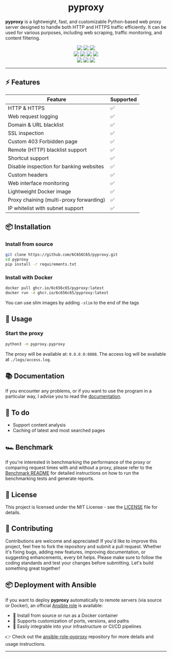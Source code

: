<div align="center">
  <h1>pyproxy</h1>
</div>


**pyproxy** is a lightweight, fast, and customizable Python-based web proxy server designed to handle both HTTP and HTTPS traffic efficiently. It can be used for various purposes, including web scraping, traffic monitoring, and content filtering.

<p align="center">
  <img src="https://img.shields.io/github/license/6C656C65/pyproxy?style=for-the-badge">
  <img src="https://img.shields.io/github/issues/6C656C65/pyproxy?style=for-the-badge">
  <img src="https://img.shields.io/github/issues-closed/6C656C65/pyproxy?style=for-the-badge">
  <br>
  <img src="https://img.shields.io/github/forks/6C656C65/pyproxy?style=for-the-badge">
  <img src="https://img.shields.io/github/stars/6C656C65/pyproxy?style=for-the-badge">
  <img src="https://img.shields.io/github/commit-activity/w/6C656C65/pyproxy?style=for-the-badge">
  <img src="https://img.shields.io/github/contributors/6C656C65/pyproxy?style=for-the-badge">
  <br>
  <img src="https://img.shields.io/github/actions/workflow/status/6C656C65/pyproxy/code-scan.yml?label=Scan&style=for-the-badge">
  <img src="https://img.shields.io/github/actions/workflow/status/6C656C65/pyproxy/unittest.yml?label=Tests&style=for-the-badge">
  <img src="https://img.shields.io/github/actions/workflow/status/6C656C65/pyproxy/docker-images.yml?label=Delivery&style=for-the-badge">
</p>

---

## ⚡ **Features**

| Feature                                      | Supported |
|----------------------------------------------|-----------|
| HTTP & HTTPS                                 | ✅        |
| Web request logging                          | ✅        |
| Domain & URL blacklist                       | ✅        |
| SSL inspection                               | ✅        |
| Custom 403 Forbidden page                    | ✅        |
| Remote (HTTP) blacklist support              | ✅        |
| Shortcut support                             | ✅        |
| Disable inspection for banking websites      | ✅        |
| Custom headers                               | ✅        |
| Web interface monitoring                     | ✅        |
| Lightweight Docker image                     | ✅        |
| Proxy chaining (multi-proxy forwarding)      | ✅        |
| IP whitelist with subnet support             | ✅        |

## 📦 **Installation**

### Install from source
```bash
git clone https://github.com/6C656C65/pyproxy.git
cd pyproxy
pip install -r requirements.txt
```

### Install with Docker
```bash
docker pull ghcr.io/6c656c65/pyproxy:latest
docker run -d ghcr.io/6c656c65/pyproxy:latest
```
You can use slim images by adding `-slim` to the end of the tags

## 🚀 **Usage**

### Start the proxy
```bash
python3 -m pyproxy.pyproxy
```
The proxy will be available at: `0.0.0.0:8080`.
The access log will be available at `./logs/access.log`.

## 📚 **Documentation**
If you encounter any problems, or if you want to use the program in a particular way, I advise you to read the [documentation](https://github.com/6C656C65/pyproxy/wiki).

## 🔧 **To do**

- Support content analysis
- Caching of latest and most searched pages

## 🏎️ **Benchmark**

If you're interested in benchmarking the performance of the proxy or comparing request times with and without a proxy, please refer to the [Benchmark README](benchmark/README.md) for detailed instructions on how to run the benchmarking tests and generate reports.

## 📄 **License**

This project is licensed under the MIT License - see the [LICENSE](LICENSE) file for details.

## 🤝 **Contributing**

Contributions are welcome and appreciated! If you'd like to improve this project, feel free to fork the repository and submit a pull request. Whether it's fixing bugs, adding new features, improving documentation, or suggesting enhancements, every bit helps. Please make sure to follow the coding standards and test your changes before submitting. Let's build something great together!

## 📦 Deployment with Ansible

If you want to deploy **pyproxy** automatically to remote servers (via source or Docker), an official [Ansible role](https://github.com/6C656C65/pyproxy_ansible) is available:

* 🔧 Install from source or run as a Docker container
* 📁 Supports customization of ports, versions, and paths
* 🚀 Easily integrable into your infrastructure or CI/CD pipelines

👉 Check out the [ansible-role-pyproxy](https://github.com/6C656C65/pyproxy_ansible) repository for more details and usage instructions.

---